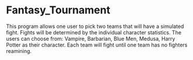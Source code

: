 # Fantasy_Tournament
This program allows one user to pick two teams that will have a simulated fight. Fights will be determined by the individual character statistics. The users can choose from: Vampire, Barbarian,  Blue Men, Medusa, Harry Potter as their character. Each team will fight until one team has no fighters reamining.
